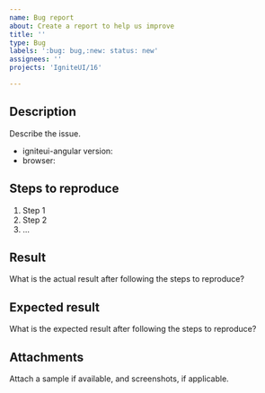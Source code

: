 ```yaml
---
name: Bug report
about: Create a report to help us improve
title: ''
type: Bug
labels: ':bug: bug,:new: status: new'
assignees: ''
projects: 'IgniteUI/16'

---
```


## Description  
Describe the issue.

 * igniteui-angular version: 
 * browser: 

## Steps to reproduce  

1. Step 1
2. Step 2
3. ...

## Result  
What is the actual result after following the steps to reproduce?

## Expected result  
What is the expected result after following the steps to reproduce?


## Attachments  
Attach a sample if available, and screenshots, if applicable.  

